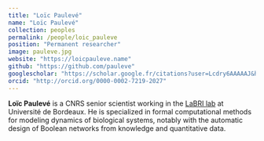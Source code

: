 ```yaml
---
title: "Loïc Paulevé"
name: "Loïc Paulevé"
collection: peoples
permalink: /people/loic_pauleve
position: "Permanent researcher"
image: pauleve.jpg
website: "https://loicpauleve.name"
github: "https://github.com/pauleve"
googlescholar: "https://scholar.google.fr/citations?user=Lcdry6AAAAAJ&hl=en"
orcid: "http://orcid.org/0000-0002-7219-2027"
---
```


**Loïc Paulevé** is a CNRS senior scientist working in the [LaBRI lab](https://www.labri.fr) at Université de Bordeaux. He is specialized in formal computational methods for modeling dynamics of biological systems, notably with the automatic design of Boolean networks from knowledge and quantitative data.
